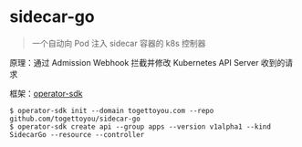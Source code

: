 # sidecar-go

> 一个自动向 Pod 注入 sidecar 容器的 k8s 控制器

原理：通过 Admission Webhook 拦截并修改 Kubernetes API Server 收到的请求

框架：[operator-sdk](https://github.com/operator-framework/operator-sdk)

```shell
$ operator-sdk init --domain togettoyou.com --repo github.com/togettoyou/sidecar-go
$ operator-sdk create api --group apps --version v1alpha1 --kind SidecarGo --resource --controller
```